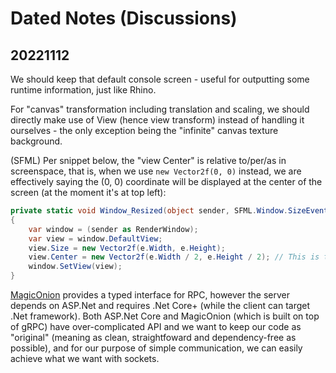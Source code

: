 # Dated Notes (Discussions)

## 20221112

We should keep that default console screen - useful for outputting some runtime information, just like Rhino.

For "canvas" transformation including translation and scaling, we should directly make use of View (hence view transform) instead of handling it ourselves - the only exception being the "infinite" canvas texture background.

(SFML) Per snippet below, the "view Center" is relative to/per/as in screenspace, that is, when we use `new Vector2f(0, 0)` instead, we are effectively saying the (0, 0) coordinate will be displayed at the center of the screen (at the moment it's at top left):

```c#
private static void Window_Resized(object sender, SFML.Window.SizeEventArgs e)
{
    var window = (sender as RenderWindow);
    var view = window.DefaultView;
    view.Size = new Vector2f(e.Width, e.Height);
    view.Center = new Vector2f(e.Width / 2, e.Height / 2); // This is the "default look"
    window.SetView(view);
}
```

[MagicOnion](https://github.com/Cysharp/MagicOnion) provides a typed interface for RPC, however the server depends on ASP.Net and requires .Net Core+ (while the client can target .Net framework). Both ASP.Net Core and MagicOnion (which is built on top of gRPC) have over-complicated API and we want to keep our code as "original" (meaning as clean, straightfoward and dependency-free as possible), and for our purpose of simple communication, we can easily achieve what we want with sockets.